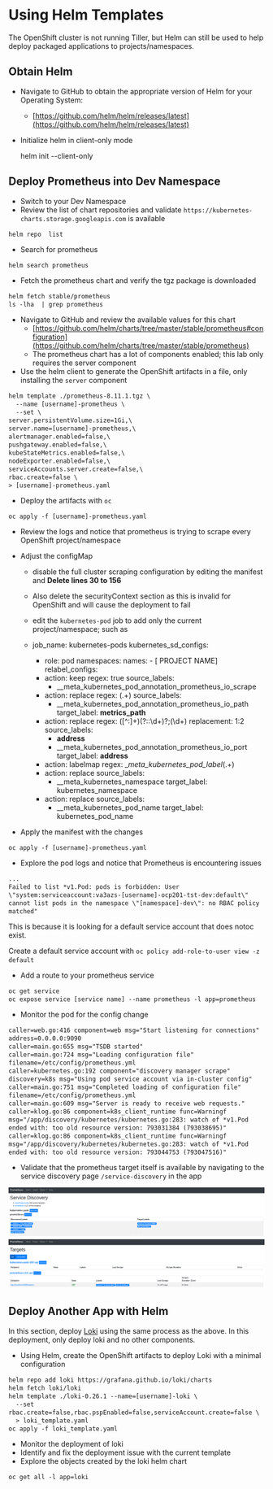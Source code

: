 # Using Helm Templates
The OpenShift cluster is not running Tiller, but Helm can still be used to help deploy packaged applications to projects/namespaces. 

## Obtain Helm
- Navigate to GitHub to obtain the appropriate version of Helm for your Operating System: 
    - [https://github.com/helm/helm/releases/latest](https://github.com/helm/helm/releases/latest)
- Initialize helm in client-only mode


    helm init --client-only

## Deploy Prometheus into Dev Namespace
- Switch to your Dev Namespace
- Review the list of chart repositories and validate `https://kubernetes-charts.storage.googleapis.com` is available
    
```
helm repo  list
```
- Search for prometheus

```
helm search prometheus
```
- Fetch the prometheus chart and verify the tgz package is downloaded

```
helm fetch stable/prometheus
ls -lha  | grep prometheus
```

- Navigate to GitHub and review the available values for this chart
    - [https://github.com/helm/charts/tree/master/stable/prometheus#configuration](https://github.com/helm/charts/tree/master/stable/prometheus)
    - The prometheus chart has a lot of components enabled; this lab only requires the server component
- Use the helm client to generate the OpenShift artifacts in a file, only installing the `server` component


```
helm template ./prometheus-8.11.1.tgz \
  --name [username]-prometheus \
  --set \
server.persistentVolume.size=1Gi,\
server.name=[username]-prometheus,\
alertmanager.enabled=false,\
pushgateway.enabled=false,\
kubeStateMetrics.enabled=false,\
nodeExporter.enabled=false,\
serviceAccounts.server.create=false,\
rbac.create=false \
> [username]-prometheus.yaml
```
- Deploy the artifacts with `oc`

```
oc apply -f [username]-prometheus.yaml
```
- Review the logs and notice that prometheus is trying to scrape every OpenShift project/namespace
- Adjust the configMap 
    - disable the full cluster scraping configuration by editing the manifest and **Delete lines 30 to 156**
    - Also delete the securityContext section as this is invalid for OpenShift and will cause the deployment to fail
    - edit the `kubernetes-pod` job to add only the current project/namespace; such as


    - job_name: kubernetes-pods
      kubernetes_sd_configs:
      - role: pod
        namespaces:
            names:
              - [ PROJECT NAME]
      relabel_configs:
      - action: keep
        regex: true
        source_labels:
        - __meta_kubernetes_pod_annotation_prometheus_io_scrape
      - action: replace
        regex: (.+)
        source_labels:
        - __meta_kubernetes_pod_annotation_prometheus_io_path
        target_label: __metrics_path__
      - action: replace
        regex: ([^:]+)(?::\d+)?;(\d+)
        replacement: $1:$2
        source_labels:
        - __address__
        - __meta_kubernetes_pod_annotation_prometheus_io_port
        target_label: __address__
      - action: labelmap
        regex: __meta_kubernetes_pod_label_(.+)
      - action: replace
        source_labels:
        - __meta_kubernetes_namespace
        target_label: kubernetes_namespace
      - action: replace
        source_labels:
        - __meta_kubernetes_pod_name
        target_label: kubernetes_pod_name


- Apply the manifest with the changes

```
oc apply -f [username]-prometheus.yaml
```
- Explore the pod logs and notice that Prometheus is encountering issues
```
...
Failed to list *v1.Pod: pods is forbidden: User \"system:serviceaccount:va3azs-[username]-ocp201-tst-dev:default\" cannot list pods in the namespace \"[namespace]-dev\": no RBAC policy matched"
``` 
This is because it is looking for a default service account that does notoc  exist. 

Create a default service account with `oc policy add-role-to-user view -z default`

- Add a route to your prometheus service

```
oc get service
oc expose service [service name] --name prometheus -l app=prometheus
```
- Monitor the pod for the config change


```
caller=web.go:416 component=web msg="Start listening for connections" address=0.0.0.0:9090
caller=main.go:655 msg="TSDB started"
caller=main.go:724 msg="Loading configuration file" filename=/etc/config/prometheus.yml
caller=kubernetes.go:192 component="discovery manager scrape" discovery=k8s msg="Using pod service account via in-cluster config"
caller=main.go:751 msg="Completed loading of configuration file" filename=/etc/config/prometheus.yml
caller=main.go:609 msg="Server is ready to receive web requests."
caller=klog.go:86 component=k8s_client_runtime func=Warningf msg="/app/discovery/kubernetes/kubernetes.go:283: watch of *v1.Pod ended with: too old resource version: 793031384 (793038695)"
caller=klog.go:86 component=k8s_client_runtime func=Warningf msg="/app/discovery/kubernetes/kubernetes.go:283: watch of *v1.Pod ended with: too old resource version: 793044753 (793047516)"
```
- Validate that the prometheus target itself is available by navigating to the service discovery page `/service-discovery` in the app

![](../assets/openshift201/02_prometheus_service.png)
![](../assets/openshift201/02_prometheus_targets.png)

## Deploy Another App with Helm
In this section, deploy [Loki](https://grafana.com/loki) using the same process as the above.
In this deployment, only deploy loki and no other components. 

- Using Helm, create the OpenShift artifacts to deploy Loki with a minimal configuration
```
helm repo add loki https://grafana.github.io/loki/charts
helm fetch loki/loki
helm template ./loki-0.26.1 --name=[username]-loki \
  --set rbac.create=false,rbac.pspEnabled=false,serviceAccount.create=false \
  > loki_template.yaml
oc apply -f loki_template.yaml
```

- Monitor the deployment of loki
- Identify and fix the deployment issue with the current template
- Explore the objects created by the loki helm chart

```
oc get all -l app=loki
```